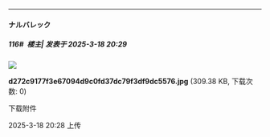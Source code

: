 ﻿
*****

####  ナルバレック  
##### 116#         楼主| 发表于 2025-3-18 20:29

<img src="https://img.saraba1st.com/forum/202503/18/202858kh10fku58ufn11b5.jpg" referrerpolicy="no-referrer">

<strong>d272c9177f3e67094d9c0fd37dc79f3df9dc5576.jpg</strong> (309.38 KB, 下载次数: 0)

下载附件

2025-3-18 20:28 上传

